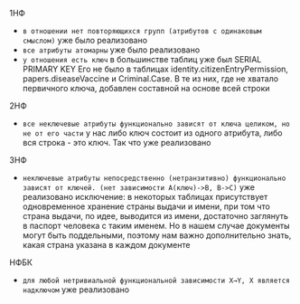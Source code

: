 
1НФ
- `в отношении нет повторяющихся групп (атрибутов с одинаковым смыслом)`
уже было реализовано
- `все атрибуты атомарны`
уже было реализовано
- `у отношения есть ключ`
в большинстве таблиц уже был SERIAL PRIMARY KEY
Его не было в таблицах identity.citizenEntryPermission, papers.diseaseVaccine и Criminal.Case.
В те из них, где не хватало первичного ключа, добавлен составной на основе всей строки 

2НФ
- `все неключевые атрибуты функционально зависят от ключа целиком, но не от его части`
у нас либо ключ состоит из одного атрибута, либо вся строка - это ключ. Так что уже реализовано

3НФ
- `неключевые атрибуты непосредственно (нетранзитивно) функционально зависят от ключей. (нет зависимости A(ключ)->B, B->C)`
уже реализовано
исключение: в некоторых таблицах присутствует одновременное хранение страны выдачи и имени,
при том что страна выдачи, по идее, выводится из имени, достаточно заглянуть в паспорт человека с таким именем.
Но в нашем случае документы могут быть поддельными, поэтому нам важно дополнительно знать, какая страна указана в каждом документе

НФБК
- `для любой нетривиальной функциональной зависимости X→Y, X является надключом`
уже реализовано
